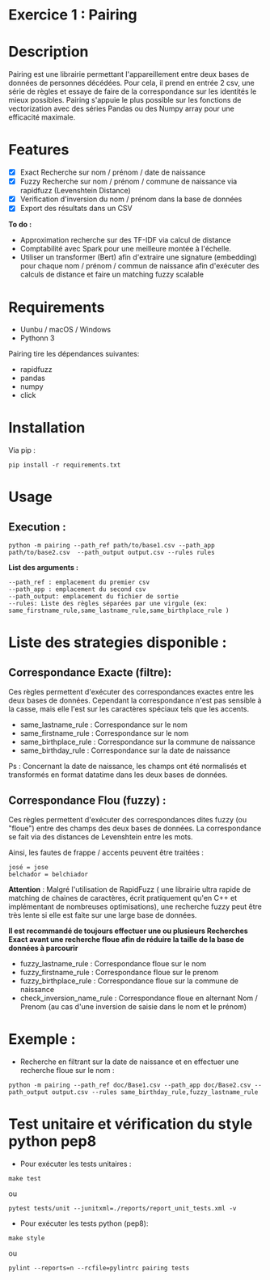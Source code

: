 # Exercice 1 : Pairing

# Description 

Pairing est une librairie permettant l'appareillement entre deux bases de données de personnes décédées.
Pour cela, il prend en entrée 2 csv, une série de règles et essaye de faire de la correspondance sur les identités le mieux possibles.
Pairing s'appuie le plus possible sur les fonctions de vectorization avec des séries Pandas ou des Numpy array pour une efficacité maximale.


# Features

- [x] Exact Recherche sur nom / prénom / date de naissance
- [x] Fuzzy Recherche sur nom / prénom / commune de naissance via rapidfuzz (Levenshtein Distance)
- [x] Verification d'inversion du nom / prénom dans la base de données
- [x] Export des résultats dans un CSV

**To do :**
-  Approximation recherche sur des TF-IDF via calcul de distance
-  Comptabilité avec Spark pour une meilleure montée à l'échelle.
-  Utiliser un transformer (Bert) afin d'extraire une signature (embedding) pour chaque nom / prénom / commun de naissance afin d'exécuter des calculs de distance et faire un matching fuzzy scalable 



# Requirements

- Uunbu / macOS / Windows
- Pythonn 3

Pairing tire les dépendances suivantes:
- rapidfuzz
- pandas
- numpy
- click


# Installation

Via pip :
```
pip install -r requirements.txt
```


# Usage

## Execution :

```
python -m pairing --path_ref path/to/base1.csv --path_app path/to/base2.csv  --path_output output.csv --rules rules
```

**List des arguments :**
```
--path_ref : emplacement du premier csv
--path_app : emplacement du second csv
--path_output: emplacement du fichier de sortie
--rules: Liste des règles séparées par une virgule (ex: same_firstname_rule,same_lastname_rule,same_birthplace_rule )
```

# Liste des strategies disponible :

## Correspondance Exacte (filtre):

Ces règles permettent d'exécuter des correspondances exactes entre les deux bases de données.
Cependant la correspondance n'est pas sensible à la casse, mais elle l'est sur les caractères spéciaux tels que les accents.

- same_lastname_rule : Correspondance sur le nom
- same_firstname_rule : Correspondance sur le nom
- same_birthplace_rule : Correspondance sur la commune de naissance
- same_birthday_rule : Correspondance sur la date de naissance

Ps : Concernant la date de naissance, les champs ont été normalisés et transformés en format datatime dans les deux bases de données.

## Correspondance Flou (fuzzy) :

Ces règles permettent d'exécuter des correspondances dites fuzzy (ou "floue") entre des champs des deux bases de données. La correspondance se fait via des distances de Levenshtein entre les mots.

Ainsi, les fautes de frappe / accents peuvent être traitées :
```
josé = jose
belchador = belchiador 
```

**Attention** : Malgré l'utilisation de RapidFuzz ( une librairie ultra rapide de matching de chaines de caractères, écrit pratiquement qu'en C++ et implémentant de nombreuses optimisations), une recherche fuzzy peut être très lente si elle est faite sur une large base de données.

**Il est recommandé de toujours effectuer une ou plusieurs Recherches Exact avant une recherche floue afin de réduire la taille de la base de données à parcourir**

- fuzzy_lastname_rule : Correspondance floue sur le nom
- fuzzy_firstname_rule : Correspondance floue sur le prenom
- fuzzy_birthplace_rule : Correspondance floue sur la commune de naissance
- check_inversion_name_rule : Correspondance floue en alternant Nom / Prenom (au cas d'une inversion de saisie dans le nom et le prénom)

# Exemple :
- Recherche en filtrant sur la date de naissance et en effectuer une recherche floue sur le nom :

```
python -m pairing --path_ref doc/Base1.csv --path_app doc/Base2.csv --path_output output.csv --rules same_birthday_rule,fuzzy_lastname_rule
```


# Test unitaire et vérification du style python pep8

- Pour exécuter les tests unitaires :
```
make test
```
ou

```
pytest tests/unit --junitxml=./reports/report_unit_tests.xml -v
```


- Pour exécuter les tests python (pep8):
```
make style
```

ou
```
pylint --reports=n --rcfile=pylintrc pairing tests
```
